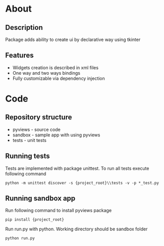 # About
## Description
Package adds ability to create ui by declarative way using tkinter

## Features
* Widgets creation is described in xml files
* One way and two ways bindings
* Fully customizable via dependency injection

# Code
## Repository structure
* pyviews - source code
* sandbox - sample app with using pyviews
* tests - unit tests

## Running tests
Tests are implemented with package unittest.
To run all tests execute following command

`python -m unittest discover -s {project_root}\\tests -v -p *_test.py`

## Running sandbox app
Run following command to install pyviews package

`pip install {project_root}`

Run run.py with python. Working directory should be sandbox folder

`python run.py`